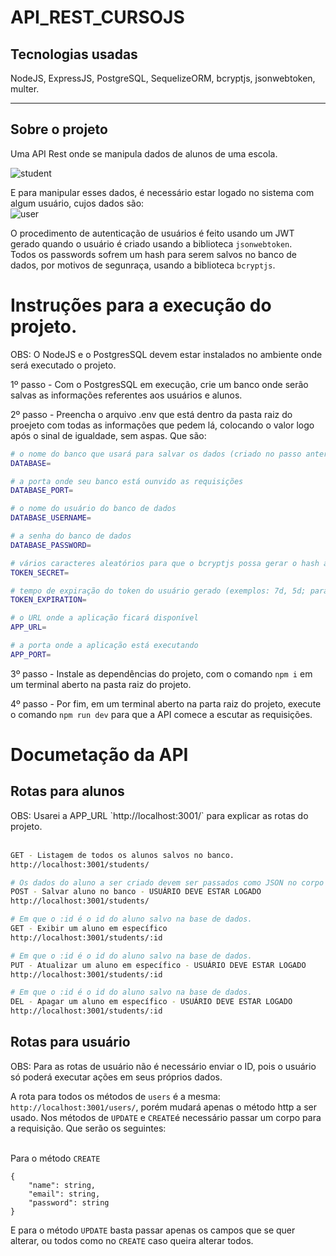 # API_REST_CURSOJS

<h2>Tecnologias usadas</h2>
NodeJS, ExpressJS, PostgreSQL, SequelizeORM, bcryptjs, jsonwebtoken, multer.
<hr>

<h2>Sobre o projeto</h2>
Uma API Rest onde se manipula dados de alunos de uma escola.  <br>

![student](https://user-images.githubusercontent.com/50846424/223618953-500b720e-7db4-4738-a97d-dfc44e45095c.png)


E para manipular esses dados, é necessário estar logado no sistema com algum usuário, cujos dados são: <br>
![user](https://user-images.githubusercontent.com/50846424/223619033-07616521-ef83-400d-af15-1f7bdfdc10c3.png)


O procedimento de autenticação de usuários é feito usando um JWT gerado quando o usuário é criado usando a biblioteca `jsonwebtoken`. <br>
Todos os passwords sofrem um hash para serem salvos no banco de dados, por motivos de segunraça, usando a biblioteca `bcryptjs`.

# Instruções para a execução do projeto. 
OBS: O NodeJS e o PostgresSQL devem estar instalados no ambiente onde será executado o projeto.

1º passo - Com o PostgresSQL em execução, crie um banco onde serão salvas as informações referentes aos usuários e alunos.

2º passo - Preencha o arquivo .env que está dentro da pasta raiz  do proejeto com todas as informações que pedem lá, colocando o valor logo após o sinal de igualdade, sem aspas. Que são:<br> 

```bash
# o nome do banco que usará para salvar os dados (criado no passo anterior)
DATABASE=

# a porta onde seu banco está ounvido as requisições
DATABASE_PORT=

# o nome do usuário do banco de dados
DATABASE_USERNAME=

# a senha do banco de dados
DATABASE_PASSWORD=

# vários caracteres aleatórios para que o bcryptjs possa gerar o hash a partir da senha do usuário.
TOKEN_SECRET=

# tempo de expiração do token do usuário gerado (exemplos: 7d, 5d; para 7 dias e 5 dias respectivamente).
TOKEN_EXPIRATION=

# o URL onde a aplicação ficará disponível
APP_URL=

# a porta onde a aplicação está executando
APP_PORT= 
```

3º passo - Instale as dependências do projeto, com o comando `npm i` em um terminal aberto na pasta raiz do projeto.

4º passo - Por fim, em um terminal aberto na parta raiz do projeto, execute o comando `npm run dev` para que a API comece a escutar as requisições.


# Documetação da API

<h2>Rotas para alunos</h2>
OBS: Usarei a APP_URL `http://localhost:3001/` para explicar as rotas do projeto. <br><br>

```bash
GET - Listagem de todos os alunos salvos no banco.
http://localhost:3001/students/

# Os dados do aluno a ser criado devem ser passados como JSON no corpo da requisição.
POST - Salvar aluno no banco - USUÁRIO DEVE ESTAR LOGADO
http://localhost:3001/students/

# Em que o :id é o id do aluno salvo na base de dados.
GET - Exibir um aluno em específico
http://localhost:3001/students/:id

# Em que o :id é o id do aluno salvo na base de dados.
PUT - Atualizar um aluno em específico - USUÁRIO DEVE ESTAR LOGADO
http://localhost:3001/students/:id

# Em que o :id é o id do aluno salvo na base de dados. 
DEL - Apagar um aluno em específico - USUÁRIO DEVE ESTAR LOGADO
http://localhost:3001/students/:id

```

<h2>Rotas para usuário</h2>
OBS: Para as rotas de usuário não é necessário enviar o ID, pois o usuário só poderá executar ações em seus próprios dados.

A rota para todos os métodos de `users` é a mesma: `http://localhost:3001/users/`, porém mudará apenas o método http a ser usado. Nos métodos de `UPDATE` e `CREATE`é necessário passar um corpo para a requisição. Que serão os seguintes: <br> <br>

Para o método `CREATE`
```
{
	"name": string,
	"email": string,
	"password": string
}
```

E para o método `UPDATE` basta passar apenas os campos que se quer alterar, ou todos como no `CREATE` caso queira alterar todos.
